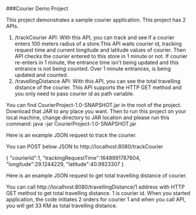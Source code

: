 ###Courier Demo Project 

This project demonstrates a sample courier application. This project has 2 APIs.

1. /trackCourier API: With this API, you can track and see if a courier enters 100 meters radius of a store.This API waits courier id, tracking request time and current longitude and latitude values of courier. Then API checks the courier entered to this store in 1 minute or not. If courier re-enters in 1 minute, the entrance time isn't being updated and this entrance is not being counted. Over 1 minute entrances, is being updated and counted.
2. /travellingDistance API: With this API, you can see the total travelling distance of the courier. This API supports the HTTP GET method and you only need to pass courier id as path variable.

You can find CourierProject-1.0-SNAPSHOT.jar in the root of the project. Download that JAR to any place you want.
Then to run this project on your local machine, change directory to JAR location and
please run this command: java -jar CourierProject-1.0-SNAPSHOT.jar

Here is an example JSON request to track the courier. 

You can POST below JSON to http://localhost:8080/trackCourier

{
    "courierId":1,
    "trackingRequestTime":1648991787604,
    "longitude":29.1244229,
    "latitude":40.9923307
}

Here is an example JSON request to get total travelling distance of courier. 

You can call http://localhost:8080/travellingDistance/1 address with HTTP GET method  to get total travelling distance. 1 is courier id. When you started application, the code
initiates 2 orders for courier 1 and when you call API, you will get 33 KM as total travelling distance. 


